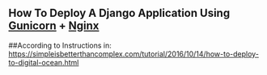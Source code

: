 ## How To Deploy A Django Application Using [Gunicorn](http://gunicorn.org/) + [Nginx](https://www.nginx.com/)

##According to Instructions in:
https://simpleisbetterthancomplex.com/tutorial/2016/10/14/how-to-deploy-to-digital-ocean.html